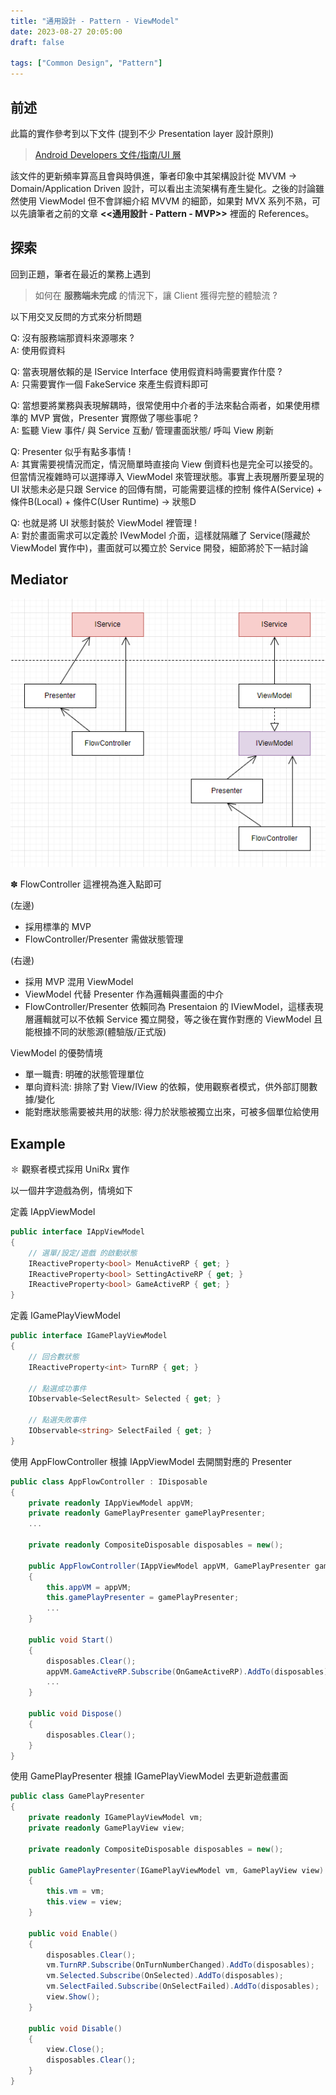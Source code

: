 ```yaml
---
title: "通用設計 - Pattern - ViewModel"
date: 2023-08-27 20:05:00
draft: false

tags: ["Common Design", "Pattern"]
---
```


## 前述

此篇的實作參考到以下文件 (提到不少 Presentation layer 設計原則)
> [Android Developers 文件/指南/UI 層](https://developer.android.com/topic/architecture/ui-layer?hl=zh-tw)

該文件的更新頻率算高且會與時俱進，筆者印象中其架構設計從 MVVM -> Domain/Application Driven 設計，可以看出主流架構有產生變化。之後的討論雖然使用 ViewModel 但不會詳細介紹 MVVM 的細節，如果對 MVX 系列不熟，可以先讀筆者之前的文章 **<<通用設計 - Pattern - MVP>>** 裡面的 References。


## 探索

回到正題，筆者在最近的業務上遇到
> 如何在 **服務端未完成** 的情況下，讓 Client 獲得完整的體驗流 ?

以下用交叉反問的方式來分析問題

Q: 沒有服務端那資料來源哪來 ?    
A: 使用假資料    

Q: 當表現層依賴的是 IService Interface 使用假資料時需要實作什麼 ?    
A: 只需要實作一個 FakeService 來產生假資料即可    

Q: 當想要將業務與表現解耦時，很常使用中介者的手法來黏合兩者，如果使用標準的 MVP 實做，Presenter 實際做了哪些事呢 ?    
A: 監聽 View 事件/ 與 Service 互動/ 管理畫面狀態/ 呼叫 View 刷新    

Q: Presenter 似乎有點多事情 !    
A: 其實需要視情況而定，情況簡單時直接向 View 倒資料也是完全可以接受的。但當情況複雜時可以選擇導入 ViewModel 來管理狀態。事實上表現層所要呈現的 UI 狀態未必是只跟 Service 的回傳有關，可能需要這樣的控制 條件A(Service) + 條件B(Local) + 條件C(User Runtime) -> 狀態D    

Q: 也就是將 UI 狀態封裝於 ViewModel 裡管理 !    
A: 對於畫面需求可以定義於 IVewModel 介面，這樣就隔離了 Service(隱藏於 ViewModel 實作中)，畫面就可以獨立於 Service 開發，細節將於下一結討論    


## Mediator

![Mediator](/images/Mediator.png)

✽ FlowController 這裡視為進入點即可

(左邊)
- 採用標準的 MVP
- FlowController/Presenter 需做狀態管理 

(右邊)
- 採用 MVP 混用 ViewModel
- ViewModel 代替 Presenter 作為邏輯與畫面的中介
- FlowController/Presenter 依賴同為 Presentaion 的 IViewModel，這樣表現層邏輯就可以不依賴 Service 獨立開發，等之後在實作對應的 ViewModel 且能根據不同的狀態源(體驗版/正式版)

ViewModel 的優勢情境
- 單一職責: 明確的狀態管理單位
- 單向資料流: 排除了對 View/IView 的依賴，使用觀察者模式，供外部訂閱數據/變化
- 能對應狀態需要被共用的狀態: 得力於狀態被獨立出來，可被多個單位給使用


## Example

✽ 觀察者模式採用 UniRx 實作

以一個井字遊戲為例，情境如下

定義 IAppViewModel

```csharp
public interface IAppViewModel
{
    // 選單/設定/遊戲 的啟動狀態
    IReactiveProperty<bool> MenuActiveRP { get; }     
    IReactiveProperty<bool> SettingActiveRP { get; }  
    IReactiveProperty<bool> GameActiveRP { get; } 
}
```

定義 IGamePlayViewModel

```csharp
public interface IGamePlayViewModel
{
    // 回合數狀態
    IReactiveProperty<int> TurnRP { get; }

    // 點選成功事件
    IObservable<SelectResult> Selected { get; }

    // 點選失敗事件
    IObservable<string> SelectFailed { get; }
}
```

使用 AppFlowController 根據 IAppViewModel 去開關對應的 Presenter

```csharp
public class AppFlowController : IDisposable
{
    private readonly IAppViewModel appVM;
    private readonly GamePlayPresenter gamePlayPresenter;
    ...

    private readonly CompositeDisposable disposables = new();

    public AppFlowController(IAppViewModel appVM, GamePlayPresenter gamePlayPresenter, ...)
    {
        this.appVM = appVM;
        this.gamePlayPresenter = gamePlayPresenter;
        ...
    }

    public void Start()
    {
        disposables.Clear();
        appVM.GameActiveRP.Subscribe(OnGameActiveRP).AddTo(disposables);
        ...
    }

    public void Dispose()
    {
        disposables.Clear();
    }
}
```

使用 GamePlayPresenter 根據 IGamePlayViewModel 去更新遊戲畫面

```csharp
public class GamePlayPresenter
{
    private readonly IGamePlayViewModel vm;
    private readonly GamePlayView view;

    private readonly CompositeDisposable disposables = new();

    public GamePlayPresenter(IGamePlayViewModel vm, GamePlayView view)
    {
        this.vm = vm;
        this.view = view;
    }

    public void Enable()
    {
        disposables.Clear();
        vm.TurnRP.Subscribe(OnTurnNumberChanged).AddTo(disposables);
        vm.Selected.Subscribe(OnSelected).AddTo(disposables);
        vm.SelectFailed.Subscribe(OnSelectFailed).AddTo(disposables);
        view.Show();
    }

    public void Disable() 
    {
        view.Close();
        disposables.Clear();
    }
}
```
